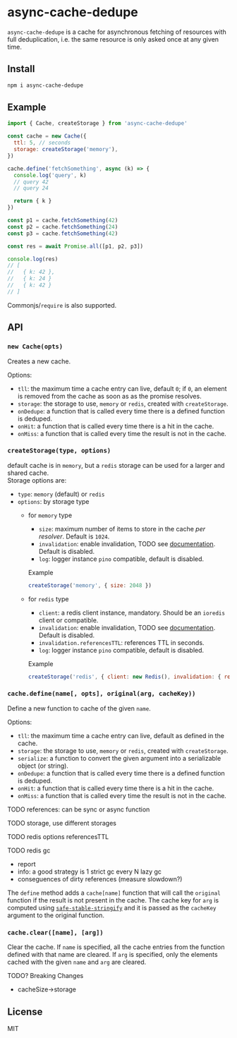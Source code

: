 # async-cache-dedupe

`async-cache-dedupe` is a cache for asynchronous fetching of resources
with full deduplication, i.e. the same resource is only asked once at any given time.

## Install

```bash
npm i async-cache-dedupe
```

## Example

```js
import { Cache, createStorage } from 'async-cache-dedupe'

const cache = new Cache({
  ttl: 5, // seconds
  storage: createStorage('memory'),
})

cache.define('fetchSomething', async (k) => {
  console.log('query', k)
  // query 42
  // query 24

  return { k }
})

const p1 = cache.fetchSomething(42)
const p2 = cache.fetchSomething(24)
const p3 = cache.fetchSomething(42)

const res = await Promise.all([p1, p2, p3])

console.log(res)
// [
//   { k: 42 },
//   { k: 24 }
//   { k: 42 }
// ]
```

Commonjs/`require` is also supported.

## API

### `new Cache(opts)`

Creates a new cache.

Options:

* `tll`: the maximum time a cache entry can live, default `0`; if `0`, an element is removed from the cache as soon as as the promise resolves.
* `storage`: the storage to use, `memory` or `redis`, created with `createStorage`.
* `onDedupe`: a function that is called every time there is a defined function is deduped.
* `onHit`: a function that is called every time there is a hit in the cache.
* `onMiss`: a function that is called every time the result is not in the cache.

### `createStorage(type, options)`

default cache is in `memory`, but a `redis` storage can be used for a larger and shared cache.  
Storage options are:

* `type`: `memory` (default) or `redis`
* `options`: by storage type
  * for `memory` type
    * `size`: maximum number of items to store in the cache _per resolver_. Default is `1024`.
    * `invalidation`: enable invalidation, TODO see [documentation](#invalidation). Default is disabled.
    * `log`: logger instance `pino` compatible, default is disabled.

    Example  

    ```js
    createStorage('memory', { size: 2048 })
    ```

  * for `redis` type
    * `client`: a redis client instance, mandatory. Should be an `ioredis` client or compatible.
    * `invalidation`: enable invalidation, TODO see [documentation](#invalidation). Default is disabled.
    * `invalidation.referencesTTL`: references TTL in seconds.  
    * `log`: logger instance `pino` compatible, default is disabled.

    Example

    ```js
    createStorage('redis', { client: new Redis(), invalidation: { referencesTTL: 60 } })
    ```

### `cache.define(name[, opts], original(arg, cacheKey))`

Define a new function to cache of the given `name`.

Options:

* `tll`: the maximum time a cache entry can live, default as defined in the cache.
* `storage`: the storage to use, `memory` or `redis`, created with `createStorage`.
* `serialize`: a function to convert the given argument into a serializable object (or string).
* `onDedupe`: a function that is called every time there is a defined function is deduped.
* `onHit`: a function that is called every time there is a hit in the cache.
* `onMiss`: a function that is called every time the result is not in the cache.

TODO references: can be sync or async function

TODO storage, use different storages

TODO redis options referencesTTL

TODO redis gc

* report
* info: a good strategy is 1 strict gc every N lazy gc
* conseguences of dirty references (measure slowdown?)

The `define` method adds a `cache[name]` function that will call the `original` function if the result is not present
in the cache. The cache key for `arg` is computed using [`safe-stable-stringify`](https://www.npmjs.com/package/safe-stable-stringify)
and it is passed as the `cacheKey` argument to the original function.

### `cache.clear([name], [arg])`

Clear the cache. If `name` is specified, all the cache entries from the function defined with that name are cleared.
If `arg` is specified, only the elements cached with the given `name` and `arg` are cleared.

TODO? Breaking Changes

* cacheSize->storage

## License

MIT
